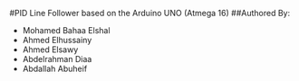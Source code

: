 #PID Line Follower based on the Arduino UNO (Atmega 16)
##Authored By:
- Mohamed Bahaa Elshal
- Ahmed Elhussainy
- Ahmed Elsawy
- Abdelrahman Diaa
- Abdallah Abuheif 

